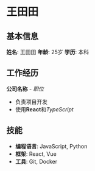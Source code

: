 # 王田田
## 基本信息

**姓名**: 王田田
**年龄**: 25岁
**学历**: 本科

## 工作经历

**公司名称** - *职位*
- 负责项目开发
- 使用**React**和*TypeScript*

## 技能

- **编程语言**: JavaScript, Python
- **框架**: React, Vue
- **工具**: Git, Docker 